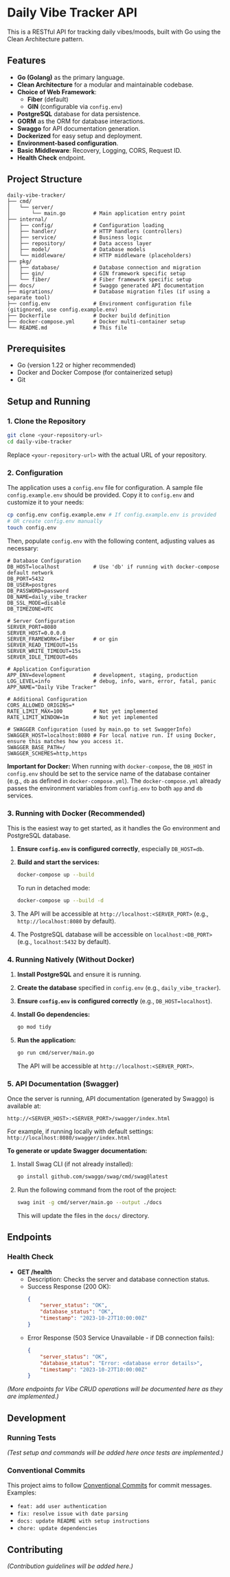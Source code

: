# Daily Vibe Tracker API

This is a RESTful API for tracking daily vibes/moods, built with Go using the Clean Architecture pattern.

## Features

*   **Go (Golang)** as the primary language.
*   **Clean Architecture** for a modular and maintainable codebase.
*   **Choice of Web Framework**:
    *   **Fiber** (default)
    *   **GIN** (configurable via `config.env`)
*   **PostgreSQL** database for data persistence.
*   **GORM** as the ORM for database interactions.
*   **Swaggo** for API documentation generation.
*   **Dockerized** for easy setup and deployment.
*   **Environment-based configuration**.
*   **Basic Middleware**: Recovery, Logging, CORS, Request ID.
*   **Health Check** endpoint.

## Project Structure

```
daily-vibe-tracker/
├── cmd/
│   └── server/
│       └── main.go         # Main application entry point
├── internal/
│   ├── config/             # Configuration loading
│   ├── handler/            # HTTP handlers (controllers)
│   ├── service/            # Business logic
│   ├── repository/         # Data access layer
│   ├── model/              # Database models
│   └── middleware/         # HTTP middleware (placeholders)
├── pkg/
│   ├── database/           # Database connection and migration
│   ├── gin/                # GIN framework specific setup
│   └── fiber/              # Fiber framework specific setup
├── docs/                   # Swaggo generated API documentation
├── migrations/             # Database migration files (if using a separate tool)
├── config.env              # Environment configuration file (gitignored, use config.example.env)
├── Dockerfile              # Docker build definition
├── docker-compose.yml      # Docker multi-container setup
└── README.md               # This file
```

## Prerequisites

*   Go (version 1.22 or higher recommended)
*   Docker and Docker Compose (for containerized setup)
*   Git

## Setup and Running

### 1. Clone the Repository

```bash
git clone <your-repository-url>
cd daily-vibe-tracker
```
Replace `<your-repository-url>` with the actual URL of your repository.

### 2. Configuration

The application uses a `config.env` file for configuration. A sample file `config.example.env` should be provided. Copy it to `config.env` and customize it to your needs:

```bash
cp config.env config.example.env # If config.example.env is provided
# OR create config.env manually
touch config.env
```

Then, populate `config.env` with the following content, adjusting values as necessary:

```env
# Database Configuration
DB_HOST=localhost           # Use 'db' if running with docker-compose default network
DB_PORT=5432
DB_USER=postgres
DB_PASSWORD=password
DB_NAME=daily_vibe_tracker
DB_SSL_MODE=disable
DB_TIMEZONE=UTC

# Server Configuration
SERVER_PORT=8080
SERVER_HOST=0.0.0.0
SERVER_FRAMEWORK=fiber      # or gin
SERVER_READ_TIMEOUT=15s
SERVER_WRITE_TIMEOUT=15s
SERVER_IDLE_TIMEOUT=60s

# Application Configuration
APP_ENV=development         # development, staging, production
LOG_LEVEL=info              # debug, info, warn, error, fatal, panic
APP_NAME="Daily Vibe Tracker"

# Additional Configuration
CORS_ALLOWED_ORIGINS=*
RATE_LIMIT_MAX=100          # Not yet implemented
RATE_LIMIT_WINDOW=1m        # Not yet implemented

# SWAGGER Configuration (used by main.go to set SwaggerInfo)
SWAGGER_HOST=localhost:8080 # For local native run. If using Docker, ensure this matches how you access it.
SWAGGER_BASE_PATH=/
SWAGGER_SCHEMES=http,https
```

**Important for Docker:**
When running with `docker-compose`, the `DB_HOST` in `config.env` should be set to the service name of the database container (e.g., `db` as defined in `docker-compose.yml`). The `docker-compose.yml` already passes the environment variables from `config.env` to both `app` and `db` services.

### 3. Running with Docker (Recommended)

This is the easiest way to get started, as it handles the Go environment and PostgreSQL database.

1.  **Ensure `config.env` is configured correctly**, especially `DB_HOST=db`.
2.  **Build and start the services:**

    ```bash
    docker-compose up --build
    ```
    To run in detached mode:
    ```bash
    docker-compose up --build -d
    ```

3.  The API will be accessible at `http://localhost:<SERVER_PORT>` (e.g., `http://localhost:8080` by default).
4.  The PostgreSQL database will be accessible on `localhost:<DB_PORT>` (e.g., `localhost:5432` by default).

### 4. Running Natively (Without Docker)

1.  **Install PostgreSQL** and ensure it is running.
2.  **Create the database** specified in `config.env` (e.g., `daily_vibe_tracker`).
3.  **Ensure `config.env` is configured correctly** (e.g., `DB_HOST=localhost`).
4.  **Install Go dependencies:**

    ```bash
    go mod tidy
    ```
5.  **Run the application:**

    ```bash
    go run cmd/server/main.go
    ```
    The API will be accessible at `http://localhost:<SERVER_PORT>`.

### 5. API Documentation (Swagger)

Once the server is running, API documentation (generated by Swaggo) is available at:

`http://<SERVER_HOST>:<SERVER_PORT>/swagger/index.html`

For example, if running locally with default settings: `http://localhost:8080/swagger/index.html`

**To generate or update Swagger documentation:**

1.  Install Swag CLI (if not already installed):
    ```bash
    go install github.com/swaggo/swag/cmd/swag@latest
    ```
2.  Run the following command from the root of the project:
    ```bash
    swag init -g cmd/server/main.go --output ./docs
    ```
    This will update the files in the `docs/` directory.

## Endpoints

### Health Check

*   **GET /health**
    *   Description: Checks the server and database connection status.
    *   Success Response (200 OK):
        ```json
        {
            "server_status": "OK",
            "database_status": "OK",
            "timestamp": "2023-10-27T10:00:00Z"
        }
        ```
    *   Error Response (503 Service Unavailable - if DB connection fails):
        ```json
        {
            "server_status": "OK",
            "database_status": "Error: <database error details>",
            "timestamp": "2023-10-27T10:00:00Z"
        }
        ```

*(More endpoints for Vibe CRUD operations will be documented here as they are implemented.)*

## Development

### Running Tests

*(Test setup and commands will be added here once tests are implemented.)*

### Conventional Commits

This project aims to follow [Conventional Commits](https://www.conventionalcommits.org/) for commit messages. Examples:
*   `feat: add user authentication`
*   `fix: resolve issue with date parsing`
*   `docs: update README with setup instructions`
*   `chore: update dependencies`

## Contributing

*(Contribution guidelines will be added here.)*
```
